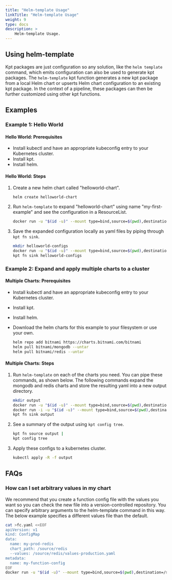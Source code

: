 ```yaml
---
title: "Helm-template Usage"
linkTitle: "Helm-template Usage"
weight: 9
type: docs
description: >
    Helm-template Usage.
---
```


## Using helm-template

Kpt packages are just configuration so any solution, like the `helm template` command, which emits configuration can also be used to generate kpt packages. The `helm-template` kpt function generates a new kpt package from a local Helm chart or upserts Helm chart configuration to an existing kpt package. In the context of a pipeline, these packages can then be further customized using other kpt functions.

## Examples

### Example 1: Hello World

#### Hello World: Prerequisites

* Install kubectl and have an appropriate kubeconfig entry to your Kubernetes cluster.
* Install kpt.
* Install helm.

#### Hello World: Steps

1. Create a new helm chart called "helloworld-chart".  

    ```sh
    helm create helloworld-chart
    ```

1. Run `helm-template` to expand "helloworld-chart" using name "my-first-example" and see the configuration in a ResourceList.  

    ```sh
    docker run -u "$(id -u)" --mount type=bind,source=$(pwd),destination=/source gcr.io/kpt-functions/helm-template -d name=my-first-example -d chart_path=/source/helloworld-chart
    ```

1. Save the expanded configuration locally as yaml files by piping through `kpt fn sink`.  

    ```sh
    mkdir helloworld-configs
    docker run -u "$(id -u)" --mount type=bind,source=$(pwd),destination=/source gcr.io/kpt-functions/helm-template -d name=my-first-example -d chart_path=/source/helloworld-chart |
    kpt fn sink helloworld-configs
    ```

### Example 2: Expand and apply multiple charts to a cluster

#### Multiple Charts: Prerequisites

* Install kubectl and have an appropriate kubeconfig entry to your Kubernetes cluster.
* Install kpt.
* Install helm.
* Download the helm charts for this example to your filesystem or use your own.  

    ```sh
    helm repo add bitnami https://charts.bitnami.com/bitnami
    helm pull bitnami/mongodb --untar
    helm pull bitnami/redis --untar
    ```

#### Multiple Charts: Steps

1. Run `helm-template` on each of the charts you need. You can pipe these commands, as shown below. The following commands expand the mongodb and redis charts and store the resulting yaml into a new output directory.  

    ```sh
    mkdir output
    docker run -u "$(id -u)" --mount type=bind,source=$(pwd),destination=/source gcr.io/kpt-functions/helm-template -d name=my-mongodb -d chart_path=/source/mongodb |
    docker run -i -u "$(id -u)" --mount type=bind,source=$(pwd),destination=/source gcr.io/kpt-functions/helm-template -d name=my-redis -d chart_path=/source/redis |
    kpt fn sink output
    ```

2. See a summary of the output using `kpt config tree`.  

    ```sh
    kpt fn source output |
    kpt config tree
    ```

3. Apply these configs to a kubernetes cluster.  

    ```sh
    kubectl apply -R -f output
    ```

## FAQs

### How can I set arbitrary values in my chart

We recommend that you create a function config file with the values you want so you can check the new file into a version-controlled repository. You can specify arbitrary arguments to the helm-template command in this way. The below example specifies a different values file than the default.

```sh
cat >fc.yaml <<EOF
apiVersion: v1
kind: ConfigMap
data:
  name: my-prod-redis
  chart_path: /source/redis
  --values: /source/redis/values-production.yaml
metadata:
  name: my-function-config
EOF
docker run -u "$(id -u)" --mount type=bind,source=$(pwd),destination=/source gcr.io/kpt-functions/helm-template -f /source/fc.yaml
```
